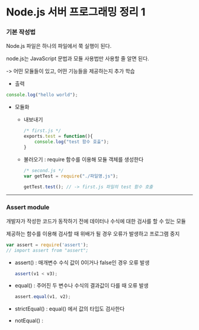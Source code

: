 # Node.js 서버 프로그래밍 정리 1



### 기본 작성법

Node.js 파일은 하나의 파일에서 쭉 실행이 된다.

node.js는 JavaScript 문법과 모듈 사용법만 사용할 줄 알면 된다.

-> 어떤 모듈들이 있고, 어떤 기능들을 제공하는지 추가 학습



- 출력

```javascript
console.log("hello world");
```

- 모듈화

  - 내보내기

    ```javascript
    /* first.js */
    exports.test = function(){
    	console.log("test 함수 호출");
    }
    ```

  - 불러오기 : require 함수를 이용해 모듈 객체를 생성한다 

    ```javascript
    /* second.js */
    var getTest = require("./파일명.js");
    
    getTest.test(); // -> first.js 파일의 test 함수 호출
    ```



---



### Assert module

개발자가 작성한 코드가 동작하기 전에 데이터나 수식에 대한 검사를 할 수 있는 모듈

제공하는 함수를 이용해 검사할 때 위배가 될 경우 오류가 발생하고 프로그램 중지

```javascript
var assert = require('assert');
// import assert from "assert";
```



- assert() :  매개변수 수식 값이 0이거나 false인 경우 오류 발생

  ```javascript
  assert(v1 < v3);
  ```

- equal() : 주어진 두 변수나 수식의 결과값이 다를 때 오류 발생

  ```javascript
  assert.equal(v1, v2);
  ```

- strictEqual() : equal() 에서 값의 타입도 검사한다

- notEqual() : 

